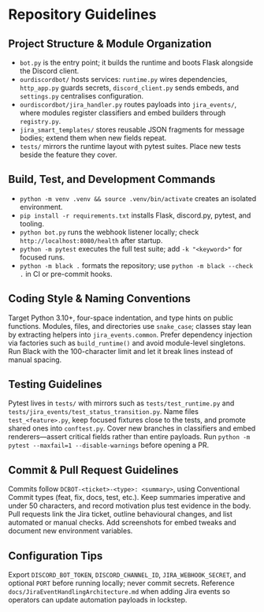 # Repository Guidelines

## Project Structure & Module Organization
- `bot.py` is the entry point; it builds the runtime and boots Flask alongside the Discord client.
- `ourdiscordbot/` hosts services: `runtime.py` wires dependencies, `http_app.py` guards secrets, `discord_client.py` sends embeds, and `settings.py` centralises configuration.
- `ourdiscordbot/jira_handler.py` routes payloads into `jira_events/`, where modules register classifiers and embed builders through `registry.py`.
- `jira_smart_templates/` stores reusable JSON fragments for message bodies; extend them when new fields repeat.
- `tests/` mirrors the runtime layout with pytest suites. Place new tests beside the feature they cover.

## Build, Test, and Development Commands
- `python -m venv .venv && source .venv/bin/activate` creates an isolated environment.
- `pip install -r requirements.txt` installs Flask, discord.py, pytest, and tooling.
- `python bot.py` runs the webhook listener locally; check `http://localhost:8080/health` after startup.
- `python -m pytest` executes the full test suite; add `-k "<keyword>"` for focused runs.
- `python -m black .` formats the repository; use `python -m black --check .` in CI or pre-commit hooks.

## Coding Style & Naming Conventions
Target Python 3.10+, four-space indentation, and type hints on public functions. Modules, files, and directories use `snake_case`; classes stay lean by extracting helpers into `jira_events.common`. Prefer dependency injection via factories such as `build_runtime()` and avoid module-level singletons. Run Black with the 100-character limit and let it break lines instead of manual spacing.

## Testing Guidelines
Pytest lives in `tests/` with mirrors such as `tests/test_runtime.py` and `tests/jira_events/test_status_transition.py`. Name files `test_<feature>.py`, keep focused fixtures close to the tests, and promote shared ones into `conftest.py`. Cover new branches in classifiers and embed renderers—assert critical fields rather than entire payloads. Run `python -m pytest --maxfail=1 --disable-warnings` before opening a PR.

## Commit & Pull Request Guidelines
Commits follow `DCBOT-<ticket>-<type>: <summary>`, using Conventional Commit types (feat, fix, docs, test, etc.). Keep summaries imperative and under 50 characters, and record motivation plus test evidence in the body. Pull requests link the Jira ticket, outline behavioural changes, and list automated or manual checks. Add screenshots for embed tweaks and document new environment variables.

## Configuration Tips
Export `DISCORD_BOT_TOKEN`, `DISCORD_CHANNEL_ID`, `JIRA_WEBHOOK_SECRET`, and optional `PORT` before running locally; never commit secrets. Reference `docs/JiraEventHandlingArchitecture.md` when adding Jira events so operators can update automation payloads in lockstep.
